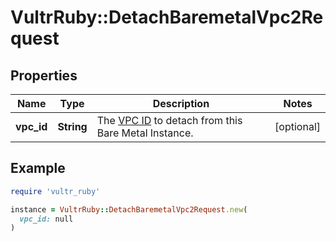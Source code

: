 # VultrRuby::DetachBaremetalVpc2Request

## Properties

| Name | Type | Description | Notes |
| ---- | ---- | ----------- | ----- |
| **vpc_id** | **String** | The [VPC ID](#operation/list-vpc2) to detach from this Bare Metal Instance. | [optional] |

## Example

```ruby
require 'vultr_ruby'

instance = VultrRuby::DetachBaremetalVpc2Request.new(
  vpc_id: null
)
```

